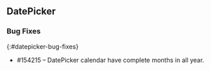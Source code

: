 ## DatePicker

### Bug Fixes
{:#datepicker-bug-fixes}

* \#154215 – DatePicker calendar have complete months in all year.